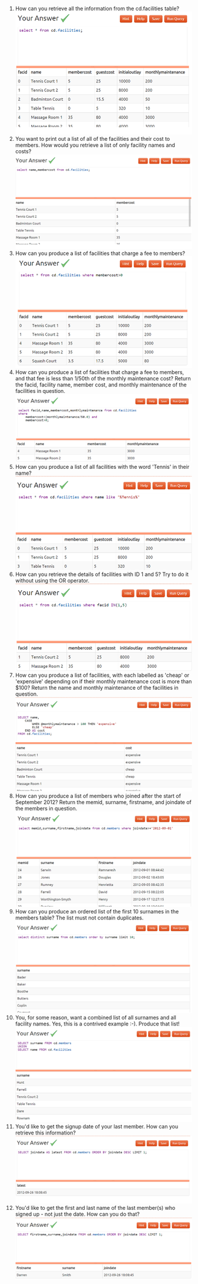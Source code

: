 1) How can you retrieve all the information from the cd.facilities table?![image](/images/1.png)
2) You want to print out a list of all of the facilities and their cost to members. How would you retrieve a list of only facility names and costs?![image](/images/2.png)
3) How can you produce a list of facilities that charge a fee to members?![image](/images/3.png)
4) How can you produce a list of facilities that charge a fee to members, and that fee is less than 1/50th of the monthly maintenance cost? Return the facid, facility name, member cost, and monthly maintenance of the facilities in question.![image](/images/4.png)
5) How can you produce a list of all facilities with the word 'Tennis' in their name?![image](/images/5.png)
6) How can you retrieve the details of facilities with ID 1 and 5? Try to do it without using the OR operator.![image](/images/6.png)
7) How can you produce a list of facilities, with each labelled as 'cheap' or 'expensive' depending on if their monthly maintenance cost is more than $100? Return the name and monthly maintenance of the facilities in question.![image](/images/7.png)
8) How can you produce a list of members who joined after the start of September 2012? Return the memid, surname, firstname, and joindate of the members in question.![image](/images/8.png)
9) How can you produce an ordered list of the first 10 surnames in the members table? The list must not contain duplicates.![image](/images/9.png)
10) You, for some reason, want a combined list of all surnames and all facility names. Yes, this is a contrived example :-). Produce that list!![image](/images/10.png)
11) You'd like to get the signup date of your last member. How can you retrieve this information?![image](/images/11.png)
12) You'd like to get the first and last name of the last member(s) who signed up - not just the date. How can you do that?![image](/images/12.png)